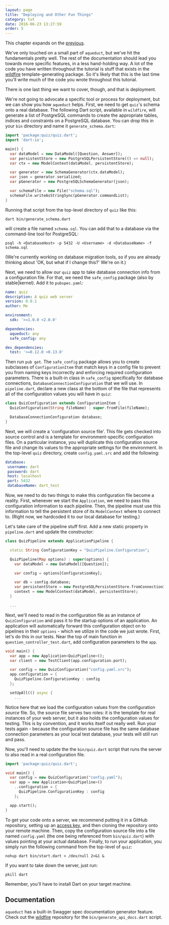```yaml
---
layout: page
title: "Deploying and Other Fun Things"
category: tut
date: 2016-06-23 13:27:59
order: 5
---
```


This chapter expands on the [previous](http://stablekernel.github.io/aqueduct/tut/model-relationships-and-joins.html).

We've only touched on a small part of `aqueduct`, but we've hit the fundamentals pretty well. The rest of the documentation should lead you towards more specific features, in a less hand-holding way. A lot of the code you have written throughout the tutorial is stuff that exists in the [wildfire](https://github.com/stablekernel/wildfire) template-generating package. So it's likely that this is the last time you'll write much of the code you wrote throughout this tutorial.

There is one last thing we want to cover, though, and that is deployment.

We're not going to advocate a specific tool or process for deployment, but we can show you how `aqueduct` helps. First, we need to get `quiz`'s schema onto a real database. The following Dart script, available in `wildfire`, will generate a list of PostgreSQL commands to create the appropriate tables, indices and constraints on a PostgreSQL database. You can drop this in your `bin` directory and name it `generate_schema.dart`:

```dart
import 'package:quiz/quiz.dart';
import 'dart:io';

main() {
  var dataModel = new DataModel([Question, Answer]);
  var persistentStore = new PostgreSQLPersistentStore(() => null);
  var ctx = new ModelContext(dataModel, persistentStore);

  var generator = new SchemaGenerator(ctx.dataModel);
  var json = generator.serialized;
  var pGenerator = new PostgreSQLSchemaGenerator(json);

  var schemaFile = new File("schema.sql");
  schemaFile.writeAsStringSync(pGenerator.commandList);
}
```

Running that script from the top-level directory of `quiz` like this:

```
dart bin/generate_schema.dart
```

will create a file named `schema.sql`. You can add that to a database via the command-line tool for PostgreSQL:

```
psql -h <DatabaseHost> -p 5432 -U <Username> -d <DatabaseName> -f schema.sql
```

(We're currently working on database migration tools, so if you are already thinking about 'OK, but what if I change this?' We're on it.)

Next, we need to allow our `quiz` app to take database connection info from a configuration file. For that, we need the `safe_config` package (also by stable|kernel). Add it to `pubspec.yaml`:

```yaml
name: quiz
description: A quiz web server
version: 0.0.1
author: Me

environment:
  sdk: '>=1.0.0 <2.0.0'

dependencies:
  aqueduct: any
  safe_config: any

dev_dependencies:
  test: '>=0.12.0 <0.13.0'
```

Then run `pub get`. The `safe_config` package allows you to create subclasses of `ConfigurationItem` that match keys in a config file to prevent you from naming keys incorrectly and enforcing required configuration parameters. There is a built-in class in `safe_config` specifically for database connections, `DatabaseConnectionConfiguration` that we will use. In `pipeline.dart`, declare a new class at the bottom of the file that represents all of the configuration values you will have in `quiz`:

```dart
class QuizConfiguration extends ConfigurationItem {
  QuizConfiguration(String fileName) : super.fromFile(fileName);

  DatabaseConnectionConfiguration database;
}
```

Next, we will create a 'configuration source file'. This file gets checked into source control and is a template for environment-specific configuration files. On a particular instance, you will duplicate this configuration source file and change its values to the appropriate settings for the environment. In the top-level `quiz` directory, create `config.yaml.src` and add the following:

```yaml
database:
 username: dart
 password: dart
 host: localhost
 port: 5432
 databaseName: dart_test  
```

Now, we need to do two things to make this configuration file become a reality. First, whenever we start the `Application`, we need to pass this configuration information to each pipeline. Then, the pipeline must use this information to tell the persistent store of its `ModelContext` where to connect to. (Right now, we hardcoded it to our local database for testing.)

Let's take care of the pipeline stuff first. Add a new static property in `pipeline.dart` and update the constructor:

```dart
class QuizPipeline extends ApplicationPipeline {

  static String ConfigurationKey = "QuizPipeline.Configuration";

  QuizPipeline(Map options) : super(options) {
    var dataModel = new DataModel([Question]);

    var config = options[ConfigurationKey];

    var db = config.database;
    var persistentStore = new PostgreSQLPersistentStore.fromConnectionInfo(db.username, db.password, db.host, db.port, db.databaseName);
    context = new ModelContext(dataModel, persistentStore);
  }

  ...
```

Next, we'll need to read in the configuration file as an instance of `QuizConfiguration` and pass it to the startup options of an application. An application will automatically forward this configuration object on to pipelines in their `options` - which we utilize in the code we just wrote. First, let's do this in our tests. Near the top of main function in `question_controller_test.dart`, add configuration parameters to the `app`.

```dart
void main() {
  var app = new Application<QuizPipeline>();
  var client = new TestClient(app.configuration.port);

  var config = new QuizConfiguration("config.yaml.src");
  app.configuration = {
    QuizPipeline.ConfigurationKey : config
  };

  setUpAll(() async {
    ...
```

Notice here that we load the configuration values from the configuration *source* file. So, the source file serves two roles: it is the template for real instances of your web server, but it also holds the configuration values for testing. This is by convention, and it works itself out really well. Run your tests again - because the configuration source file has the same database connection parameters as your local test database, your tests will still run and pass.

Now, you'll need to update the the `bin/quiz.dart` script that runs the server to also read in a real configuration file.

```dart
import 'package:quiz/quiz.dart';

void main() {
  var config = new QuizConfiguration("config.yaml");
  var app = new Application<QuizPipeline>()
    ..configuration = {
      QuizPipeline.ConfigurationKey : config
    };

  app.start();
}
```

To get your code onto a server, we recommend putting it in a GitHub repository, setting up an [access key](https://help.github.com/articles/generating-an-ssh-key/), and then cloning the repository onto your remote machine. Then, copy the configuration source file into a file named `config.yaml` (the one being referenced from `bin/quiz.dart`) with values pointing at your actual database. Finally, to run your application, you simply run the following command from the top-level of `quiz`:

```
nohup dart bin/start.dart > /dev/null 2>&1 &
```

If you want to take down the server, just run:

```
pkill dart
```

Remember, you'll have to install Dart on your target machine.

Documentation
---

`aqueduct` has a built-in Swagger spec documentation generator feature. Check out the [wildfire](https://github.com/stablekernel/wildfire) repository for the `bin/generate_api_docs.dart` script.
